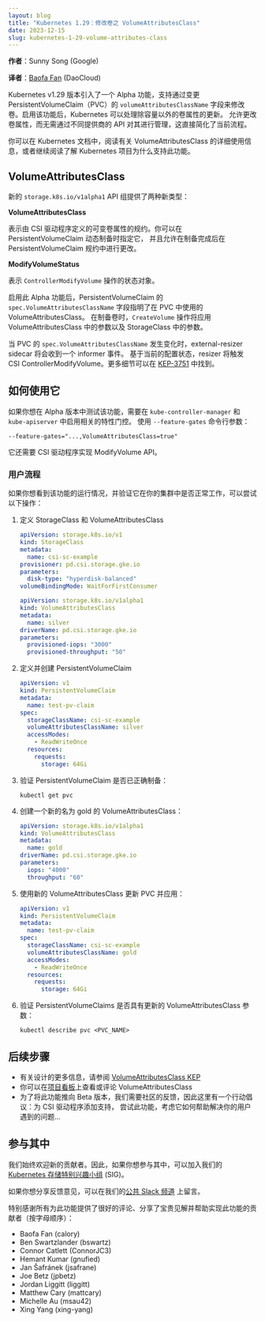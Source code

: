 ```yaml
---
layout: blog
title: "Kubernetes 1.29：修改卷之 VolumeAttributesClass"
date: 2023-12-15
slug: kubernetes-1-29-volume-attributes-class
---
```

<!--
layout: blog
title: "Kubernetes 1.29: VolumeAttributesClass for Volume Modification"
date: 2023-12-15
slug: kubernetes-1-29-volume-attributes-class
-->

<!--
**Author**: Sunny Song (Google)
-->
**作者**：Sunny Song (Google)

**译者**：[Baofa Fan](https://github.com/carlory) (DaoCloud)

<!--
The v1.29 release of Kubernetes introduced an alpha feature to support modifying a volume
by changing the `volumeAttributesClassName` that was specified for a PersistentVolumeClaim (PVC).
With the feature enabled, Kubernetes can handle updates of volume attributes other than capacity.
Allowing volume attributes to be changed without managing it through different
provider's APIs directly simplifies the current flow.

You can read about VolumeAttributesClass usage details in the Kubernetes documentation 
or you can read on to learn about why the Kubernetes project is supporting this feature.
-->
Kubernetes v1.29 版本引入了一个 Alpha 功能，支持通过变更 PersistentVolumeClaim（PVC）的 
`volumeAttributesClassName` 字段来修改卷。启用该功能后，Kubernetes 可以处理除容量以外的卷属性的更新。
允许更改卷属性，而无需通过不同提供商的 API 对其进行管理，这直接简化了当前流程。

你可以在 Kubernetes 文档中，阅读有关 VolumeAttributesClass 的详细使用信息，或者继续阅读了解 
Kubernetes 项目为什么支持此功能。

## VolumeAttributesClass

<!--
The new `storage.k8s.io/v1alpha1` API group provides two new types:
-->
新的 `storage.k8s.io/v1alpha1` API 组提供了两种新类型：

**VolumeAttributesClass**

<!-- 
Represents a specification of mutable volume attributes defined by the CSI driver.
The class can be specified during dynamic provisioning of PersistentVolumeClaims,
and changed in the PersistentVolumeClaim spec after provisioning. 
-->
表示由 CSI 驱动程序定义的可变卷属性的规约。你可以在 PersistentVolumeClaim 动态制备时指定它，
并且允许在制备完成后在 PersistentVolumeClaim 规约中进行更改。

**ModifyVolumeStatus**

<!--
Represents the status object of `ControllerModifyVolume` operation.
-->
表示 `ControllerModifyVolume` 操作的状态对象。

<!--
With this alpha feature enabled, the spec of PersistentVolumeClaim defines VolumeAttributesClassName
that is used in the PVC. At volume provisioning, the `CreateVolume` operation will apply the parameters in the
VolumeAttributesClass along with the parameters in the StorageClass.
-->

启用此 Alpha 功能后，PersistentVolumeClaim 的 `spec.VolumeAttributesClassName` 字段指明了在 PVC 中使用的 VolumeAttributesClass。
在制备卷时，`CreateVolume` 操作将应用 VolumeAttributesClass 中的参数以及 StorageClass 中的参数。

<!--
When there is a change of volumeAttributesClassName in the PVC spec,
the external-resizer sidecar will get an informer event. Based on the current state of the configuration,
the resizer will trigger a CSI ControllerModifyVolume.
More details can be found in [KEP-3751](https://github.com/kubernetes/enhancements/blob/master/keps/sig-storage/3751-volume-attributes-class/README.md).
-->
当 PVC 的 `spec.VolumeAttributesClassName` 发生变化时，external-resizer sidecar 将会收到一个 informer 事件。
基于当前的配置状态，resizer 将触发 CSI ControllerModifyVolume。更多细节可以在 
[KEP-3751](https://github.com/kubernetes/enhancements/blob/master/keps/sig-storage/3751-volume-attributes-class/README.md) 中找到。

<!--
## How to use it

If you want to test the feature whilst it's alpha, you need to enable the relevant feature gate
in the `kube-controller-manager` and the `kube-apiserver`. Use the `--feature-gates` command line argument:
-->
## 如何使用它

如果你想在 Alpha 版本中测试该功能，需要在 `kube-controller-manager` 和 `kube-apiserver` 中启用相关的特性门控。
使用 `--feature-gates` 命令行参数：

```
--feature-gates="...,VolumeAttributesClass=true"
```

<!--
It also requires that the CSI driver has implemented the ModifyVolume API.
-->
它还需要 CSI 驱动程序实现 ModifyVolume API。

<!-- 
### User flow

If you would like to see the feature in action and verify it works fine in your cluster, here's what you can try:
-->
### 用户流程

如果你想看到该功能的运行情况，并验证它在你的集群中是否正常工作，可以尝试以下操作：

<!-- 
1. Define a StorageClass and VolumeAttributesClass
-->
1. 定义 StorageClass 和 VolumeAttributesClass

   ```yaml
   apiVersion: storage.k8s.io/v1
   kind: StorageClass
   metadata:
     name: csi-sc-example
   provisioner: pd.csi.storage.gke.io
   parameters:
     disk-type: "hyperdisk-balanced"
   volumeBindingMode: WaitForFirstConsumer
   ```


   ```yaml
   apiVersion: storage.k8s.io/v1alpha1
   kind: VolumeAttributesClass
   metadata:
     name: silver
   driverName: pd.csi.storage.gke.io
   parameters:
     provisioned-iops: "3000"
     provisioned-throughput: "50"
   ```

<!-- 
2. Define and create the PersistentVolumeClaim
-->
2. 定义并创建 PersistentVolumeClaim

   ```yaml
   apiVersion: v1
   kind: PersistentVolumeClaim
   metadata:
     name: test-pv-claim
   spec:
     storageClassName: csi-sc-example
     volumeAttributesClassName: silver
     accessModes:
       - ReadWriteOnce
     resources:
       requests:
         storage: 64Gi
   ```

<!--
3. Verify that the PersistentVolumeClaim is now provisioned correctly with:
--> 
3. 验证 PersistentVolumeClaim 是否已正确制备：

   ```
   kubectl get pvc
   ```

<!--
4. Create a new VolumeAttributesClass gold:
-->
4. 创建一个新的名为 gold 的 VolumeAttributesClass：

   ```yaml
   apiVersion: storage.k8s.io/v1alpha1
   kind: VolumeAttributesClass
   metadata:
     name: gold
   driverName: pd.csi.storage.gke.io
   parameters:
     iops: "4000"
     throughput: "60"
   ```

<!--
5. Update the PVC with the new VolumeAttributesClass and apply:
-->
5. 使用新的 VolumeAttributesClass 更新 PVC 并应用：

   ```yaml
   apiVersion: v1
   kind: PersistentVolumeClaim
   metadata:
     name: test-pv-claim
   spec:
     storageClassName: csi-sc-example
     volumeAttributesClassName: gold
     accessModes:
       - ReadWriteOnce
     resources:
       requests:
         storage: 64Gi
   ```

<!--
6. Verify that PersistentVolumeClaims has the updated VolumeAttributesClass parameters with:
-->
6. 验证 PersistentVolumeClaims 是否具有更新的 VolumeAttributesClass 参数：

   ```
   kubectl describe pvc <PVC_NAME>
   ```

<!--
## Next steps

* See the [VolumeAttributesClass KEP](https://kep.k8s.io/3751) for more information on the design
* You can view or comment on the [project board](https://github.com/orgs/kubernetes-csi/projects/72) for VolumeAttributesClass
* In order to move this feature towards beta, we need feedback from the community,
  so here's a call to action: add support to the CSI drivers, try out this feature,
  consider how it can help with problems that your users are having…
-->
## 后续步骤

* 有关设计的更多信息，请参阅 [VolumeAttributesClass KEP](https://kep.k8s.io/3751)
* 你可以在[项目看板](https://github.com/orgs/kubernetes-csi/projects/72)上查看或评论 VolumeAttributesClass
* 为了将此功能推向 Beta 版本，我们需要社区的反馈，因此这里有一个行动倡议：为 CSI 驱动程序添加支持，
  尝试此功能，考虑它如何帮助解决你的用户遇到的问题...

<!--
## Getting involved

We always welcome new contributors. So, if you would like to get involved, you can join our [Kubernetes Storage Special Interest Group](https://github.com/kubernetes/community/tree/master/sig-storage) (SIG).
-->
## 参与其中

我们始终欢迎新的贡献者。因此，如果你想参与其中，可以加入我们的
[Kubernetes 存储特别兴趣小组](https://github.com/kubernetes/community/tree/master/sig-storage) (SIG)。

<!--
If you would like to share feedback, you can do so on our [public Slack channel](https://app.slack.com/client/T09NY5SBT/C09QZFCE5).
-->
如果你想分享反馈意见，可以在我们的[公共 Slack 频道](https://app.slack.com/client/T09NY5SBT/C09QZFCE5) 上留言。

<!--
Special thanks to all the contributors that provided great reviews, shared valuable insight and helped implement this feature (alphabetical order):
-->
特别感谢所有为此功能提供了很好的评论、分享了宝贵见解并帮助实现此功能的贡献者（按字母顺序）：

*   Baofa Fan (calory)
*   Ben Swartzlander (bswartz)
*   Connor Catlett (ConnorJC3)
*   Hemant Kumar (gnufied)
*   Jan Šafránek (jsafrane)
*   Joe Betz (jpbetz)
*   Jordan Liggitt (liggitt)
*   Matthew Cary (mattcary)
*   Michelle Au (msau42)
*   Xing Yang (xing-yang)
